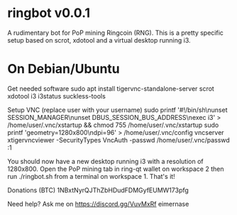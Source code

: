 # ringbot v0.0.1
A rudimentary bot for PoP mining Ringcoin (RNG).
This is a pretty specific setup based on scrot, xdotool and a virtual desktop running i3.

# On Debian/Ubuntu
Get needed software
sudo apt install tigervnc-standalone-server scrot xdotool i3 i3status suckless-tools

Setup VNC  (replace user with your username)
sudo printf '#!/bin/sh\nunset SESSION_MANAGER\nunset DBUS_SESSION_BUS_ADDRESS\nexec i3' > /home/user/.vnc/xstartup && chmod 755 /home/user/.vnc/xstartup
sudo printf 'geometry=1280x800\ndpi=96' > /home/user/.vnc/config
vncserver
xtigervncviewer -SecurityTypes VncAuth -passwd /home/user/.vnc/passwd :1

You should now have a new desktop running i3 with a resolution of 1280x800.
Open the PoP mining tab in ring-qt wallet on workspace 2 then run ./ringbot.sh from a terminal on workspace 1. That's it!

Donations (BTC)
1NBxtNyrQJThZbHDudFDMGyfEUMW173pfg

Need help? Ask me on https://discord.gg/VuvMxRf
eimernase
